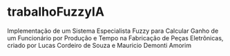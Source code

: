 # trabalhoFuzzyIA
Implementação de um Sistema Especialista Fuzzy para Calcular Ganho de um Funcionário por Produção e Tempo na Fabricação de Peças Eletrônicas, criado por Lucas Cordeiro de Souza e Mauricio Demonti Amorim
